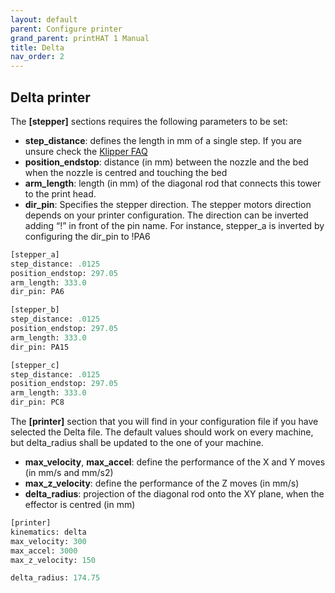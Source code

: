 ```yaml
---
layout: default
parent: Configure printer
grand_parent: printHAT 1 Manual
title: Delta
nav_order: 2
---
```


## Delta printer
The **[stepper]** sections requires the following parameters to be set:

- **step_distance**: defines the length in mm of a single step. If you are unsure check the [Klipper FAQ](https://github.com/KevinOConnor/klipper/blob/master/docs/FAQ.md#how-do-i-calculate-the-step_distance-parameter-in-the-printer-config-file)
- **position_endstop**: distance (in mm) between the nozzle and the bed when the nozzle is centred and touching the bed
- **arm_length**: length (in mm) of the diagonal rod that connects this tower to the print head.
- **dir_pin**: Specifies the stepper direction. The stepper motors direction depends on your printer configuration. The direction can be inverted adding “!” in front of the pin name. For instance, stepper_a is inverted by configuring the dir_pin to !PA6

``` py
[stepper_a]
step_distance: .0125
position_endstop: 297.05
arm_length: 333.0
dir_pin: PA6

[stepper_b]
step_distance: .0125
position_endstop: 297.05
arm_length: 333.0
dir_pin: PA15

[stepper_c]
step_distance: .0125
position_endstop: 297.05
arm_length: 333.0
dir_pin: PC8
```  

The **[printer]** section that you will find in your configuration file if you have selected the Delta file. The default values should work on every machine, but delta_radius shall be updated to the one of your machine.

- **max_velocity**, **max_accel**: define the performance of the X and Y moves (in mm/s and mm/s2)
- **max_z_velocity**: define the performance of the Z moves (in mm/s)
- **delta_radius**: projection of the diagonal rod onto the XY plane, when the effector is centred (in mm)

``` py
[printer]
kinematics: delta
max_velocity: 300
max_accel: 3000
max_z_velocity: 150

delta_radius: 174.75
```
